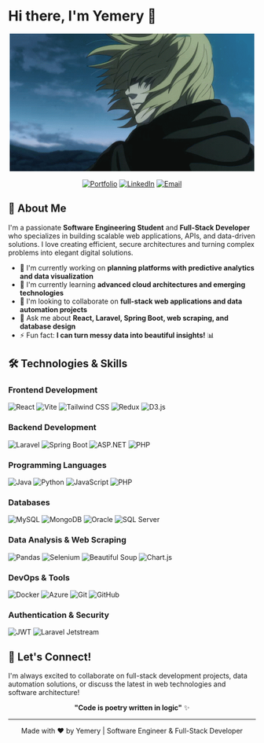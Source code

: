 # Hi there, I'm Yemery 👋
<div align="center">

![Coding Animation](https://github.com/yemery/yemery/blob/main/Thorfinn.gif)

</div>

<div align="center">
  
[![Portfolio](https://img.shields.io/badge/Portfolio-FF5722?style=for-the-badge&logo=todoist&logoColor=white)](https://www.meryemajmani.me/)
[![LinkedIn](https://img.shields.io/badge/LinkedIn-0077B5?style=for-the-badge&logo=linkedin&logoColor=white)](https://www.linkedin.com/in/meryem-ajmani)
[![Email](https://img.shields.io/badge/Email-D14836?style=for-the-badge&logo=gmail&logoColor=white)](mailto:meryemajmani33@gmail.com)

</div>

## 🚀 About Me

I'm a passionate **Software Engineering Student** and **Full-Stack Developer** who specializes in building scalable web applications, APIs, and data-driven solutions. I love creating efficient, secure architectures and turning complex problems into elegant digital solutions.

- 🔭 I'm currently working on **planning platforms with predictive analytics and data visualization**
- 🌱 I'm currently learning **advanced cloud architectures and emerging technologies**
- 👯 I'm looking to collaborate on **full-stack web applications and data automation projects**
- 💬 Ask me about **React, Laravel, Spring Boot, web scraping, and database design**
- ⚡ Fun fact: **I can turn messy data into beautiful insights!** 📊

## 🛠️ Technologies & Skills

### Frontend Development
![React](https://img.shields.io/badge/React-20232A?style=for-the-badge&logo=react&logoColor=61DAFB)
![Vite](https://img.shields.io/badge/Vite-B73BFE?style=for-the-badge&logo=vite&logoColor=FFD62E)
![Tailwind CSS](https://img.shields.io/badge/Tailwind_CSS-38B2AC?style=for-the-badge&logo=tailwind-css&logoColor=white)
![Redux](https://img.shields.io/badge/Redux-593D88?style=for-the-badge&logo=redux&logoColor=white)
![D3.js](https://img.shields.io/badge/D3.js-F9A03C?style=for-the-badge&logo=d3.js&logoColor=white)

### Backend Development
![Laravel](https://img.shields.io/badge/Laravel-FF2D20?style=for-the-badge&logo=laravel&logoColor=white)
![Spring Boot](https://img.shields.io/badge/Spring_Boot-6DB33F?style=for-the-badge&logo=spring&logoColor=white)
![ASP.NET](https://img.shields.io/badge/.NET-512BD4?style=for-the-badge&logo=dotnet&logoColor=white)
![PHP](https://img.shields.io/badge/PHP-777BB4?style=for-the-badge&logo=php&logoColor=white)

### Programming Languages
![Java](https://img.shields.io/badge/Java-ED8B00?style=for-the-badge&logo=openjdk&logoColor=white)
![Python](https://img.shields.io/badge/Python-FFD43B?style=for-the-badge&logo=python&logoColor=blue)
![JavaScript](https://img.shields.io/badge/JavaScript-F7DF1E?style=for-the-badge&logo=javascript&logoColor=black)
![PHP](https://img.shields.io/badge/PHP-777BB4?style=for-the-badge&logo=php&logoColor=white)

### Databases
![MySQL](https://img.shields.io/badge/MySQL-005C84?style=for-the-badge&logo=mysql&logoColor=white)
![MongoDB](https://img.shields.io/badge/MongoDB-4EA94B?style=for-the-badge&logo=mongodb&logoColor=white)
![Oracle](https://img.shields.io/badge/Oracle-F80000?style=for-the-badge&logo=Oracle&logoColor=white)
![SQL Server](https://img.shields.io/badge/Microsoft_SQL_Server-CC2927?style=for-the-badge&logo=microsoft-sql-server&logoColor=white)

### Data Analysis & Web Scraping
![Pandas](https://img.shields.io/badge/Pandas-2C2D72?style=for-the-badge&logo=pandas&logoColor=white)
![Selenium](https://img.shields.io/badge/Selenium-43B02A?style=for-the-badge&logo=Selenium&logoColor=white)
![Beautiful Soup](https://img.shields.io/badge/Beautiful_Soup-3776AB?style=for-the-badge&logo=python&logoColor=white)
![Chart.js](https://img.shields.io/badge/Chart.js-FF6384?style=for-the-badge&logo=chartdotjs&logoColor=white)

### DevOps & Tools
![Docker](https://img.shields.io/badge/Docker-2CA5E0?style=for-the-badge&logo=docker&logoColor=white)
![Azure](https://img.shields.io/badge/Microsoft_Azure-0089D0?style=for-the-badge&logo=microsoft-azure&logoColor=white)
![Git](https://img.shields.io/badge/Git-F05032?style=for-the-badge&logo=git&logoColor=white)
![GitHub](https://img.shields.io/badge/GitHub-100000?style=for-the-badge&logo=github&logoColor=white)

### Authentication & Security
![JWT](https://img.shields.io/badge/JWT-000000?style=for-the-badge&logo=JSON%20web%20tokens&logoColor=white)
![Laravel Jetstream](https://img.shields.io/badge/Laravel_Jetstream-FF2D20?style=for-the-badge&logo=laravel&logoColor=white)



## 🌟 Let's Connect!

I'm always excited to collaborate on full-stack development projects, data automation solutions, or discuss the latest in web technologies and software architecture!

<div align="center">

**"Code is poetry written in logic"** ✨

</div>

---
<div align="center">
Made with ❤️ by Yemery | Software Engineer & Full-Stack Developer
</div>
